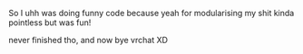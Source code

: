 So I uhh
was doing funny code
because yeah
for modularising my shit
kinda pointless but was fun!

never finished tho, and now bye vrchat XD
